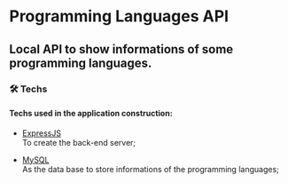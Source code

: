 # Programming Languages API
 
## Local API to show informations of some programming languages.

### 🛠 Techs

#### Techs used in the application construction:

- [ExpressJS](https://expressjs.com/) <br />
To create the back-end server;

- [MySQL](https://www.mysql.com/) <br />
As the data base to store informations of the programming languages;
